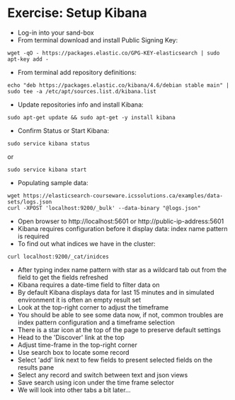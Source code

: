 # Exercise: Setup Kibana #

* Log-in into your sand-box
* From terminal download and install Public Signing Key:
```
wget -qO - https://packages.elastic.co/GPG-KEY-elasticsearch | sudo apt-key add -
```
* From terminal add repository definitions:
```
echo "deb https://packages.elastic.co/kibana/4.6/debian stable main" | sudo tee -a /etc/apt/sources.list.d/kibana.list
```
* Update repositories info and install Kibana:
```
sudo apt-get update && sudo apt-get -y install kibana
```
* Confirm Status or Start Kibana:
```
sudo service kibana status
```
or
```
sudo service kibana start
```
* Populating sample data:
```
wget https://elasticsearch-courseware.icssolutions.ca/examples/data-sets/logs.json
curl -XPOST 'localhost:9200/_bulk' --data-binary "@logs.json"
```
* Open browser to http://localhost:5601 or http://public-ip-address:5601
* Kibana requires configuration before it display data: index name pattern is required
* To find out what indices we have in the cluster:
```
curl localhost:9200/_cat/inidces
```
* After typing index name pattern with star as a wildcard tab out from the field to get the fields refreshed
* Kibana requires a date-time field to filter data on
* By default Kibana displays data for last 15 minutes and in simulated environment it is often an empty result set
* Look at the top-right corner to adjust the timeframe
* You should be able to see some data now, if not, common troubles are index pattern configuration and a timeframe selection
* There is a star icon at the top  of the page to preserve default settings
* Head to the 'Discover' link at the top
* Adjust time-frame in the top-right corner
* Use search box to locate some record
* Select 'add' link next to few fields to present selected fields on the results pane
* Select any record and switch between text and json views
* Save search using icon under the time frame selector
* We will look into other tabs a bit later...